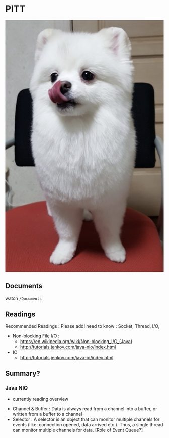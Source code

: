 # PITT

![logo](Logo.png)


## Documents
watch `/Documents`

## Readings
Recommended Readings : Please add!
need to know : Socket, Thread, I/O, 
  + Non-blocking File I/O : 
    * https://en.wikipedia.org/wiki/Non-blocking_I/O_(Java)
    * http://tutorials.jenkov.com/java-nio/index.html
  + IO
    * http://tutorials.jenkov.com/java-io/index.html

[comment]: asdf

## Summary?

### Java NIO 
* currently reading overview
- Channel & Buffer : Data is always read from a channel into a buffer, or written from a buffer to a channel
- Selector : A selector is an object that can monitor multiple channels for events (like: connection opened, data arrived etc.). Thus, a single thread can monitor multiple channels for data. [Role of Event Queue?]
